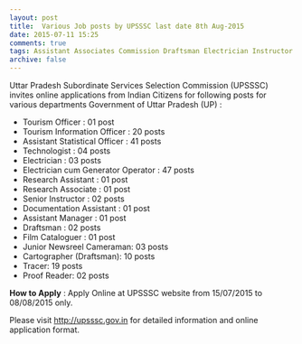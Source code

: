 ```yaml
---
layout: post
title:  Various Job posts by UPSSSC last date 8th Aug-2015
date: 2015-07-11 15:25
comments: true
tags: Assistant Associates Commission Draftsman Electrician Instructor ITI-Apprentice Officer Online Operator Research Statistics Technology Tourism UP
archive: false
---
```

Uttar Pradesh Subordinate Services Selection Commission (UPSSSC) invites online applications from Indian Citizens for following posts for various departments Government of Uttar Pradesh (UP) :     
 


- Tourism Officer : 01 post
- Tourism Information Officer : 20 posts
- Assistant Statistical Officer : 41 posts
- Technologist : 04 posts
- Electrician : 03 posts
- Electrician cum Generator Operator : 47 posts
- Research Assistant : 01 post
- Research Associate : 01 post 
- Senior Instructor : 02 posts 
- Documentation Assistant : 01 post 
- Assistant Manager : 01 post 
- Draftsman : 02 posts
- Film Cataloguer : 01 post
- Junior Newsreel Cameraman: 03 posts
- Cartographer (Draftsman): 10 posts
- Tracer: 19 posts
- Proof Reader: 02 posts

**How to Apply** : Apply Online at UPSSSC website from 15/07/2015 to 08/08/2015 only.  

Please visit <http://upsssc.gov.in> for detailed information and online application format. 








